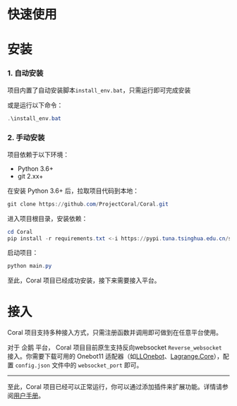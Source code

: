 # 快速使用

# 安装

### 1. 自动安装

项目内置了自动安装脚本`install_env.bat`，只需运行即可完成安装

或是运行以下命令：

```powershell
.\install_env.bat
```

### 2. 手动安装

项目依赖于以下环境：

- Python 3.6+
- git 2.xx+

在安装 Python 3.6+ 后，拉取项目代码到本地：

```powershell
git clone https://github.com/ProjectCoral/Coral.git
```

进入项目根目录，安装依赖：

```powershell
cd Coral
pip install -r requirements.txt <-i https://pypi.tuna.tsinghua.edu.cn/simple/>
```

启动项目：

```powershell
python main.py
```

至此，Coral 项目已经成功安装，接下来需要接入平台。

# 接入

Coral 项目支持多种接入方式，只需注册函数并调用即可做到在任意平台使用。

对于 企鹅 平台， Coral 项目目前原生支持反向websocket `Reverse_websocket` 接入。你需要下载可用的 Onebot11 适配器（如[LLOnebot](https://github.com/LLOneBot/LLOneBot)、[Lagrange.Core](https://github.com/LagrangeDev/Lagrange.Core)），配置 `config.json` 文件中的 `websocket_port` 即可。


---

至此，Coral 项目已经可以正常运行，你可以通过添加插件来扩展功能。详情请参阅[用户手册](UserManual.md)。